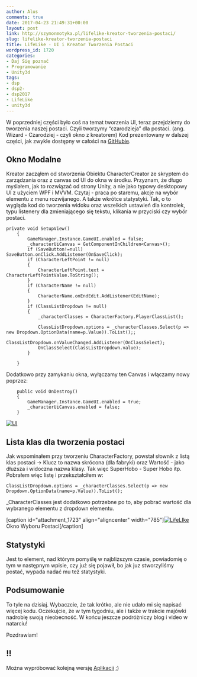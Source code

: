 ```yaml
---
author: Alus
comments: true
date: 2017-04-23 21:49:31+00:00
layout: post
link: http://szymonmotyka.pl/lifelike-kreator-tworzenia-postaci/
slug: lifelike-kreator-tworzenia-postaci
title: LifeLike - UI i Kreator Tworzenia Postaci
wordpress_id: 1720
categories:
- Daj Się poznać
- Programowanie
- Unity3d
tags:
- dsp
- dsp2-
- dsp2017
- LifeLike
- unity3d
---
```


W poprzedniej części było coś na temat tworzenia UI, teraz przejdziemy do tworzenia naszej postaci. Czyli tworzymy “czarodzieja” dla postaci. (ang. Wizard - Czarodziej - czyli okno z kreatorem)
Kod prezentowany w dalszej części, jak zwykle dostępny w całości na [GitHubie](https://github.com/aluspl/RogueLikeDSP).

<!-- more -->


## Okno Modalne


Kreator zacząłem od stworzenia Obiektu CharacterCreator ze skryptem do zarządzania oraz z canvas od UI do okna w środku. Przyznam, że długo myślałem, jak to rozwiązać od strony Unity, a nie jako typowy desktopowy UI z użyciem WPF i MVVM. Czytaj - praca po staremu, akcje na wybór elementu z menu rozwijanego. A także wkrótce statystyki.
Tak, o to wygląda kod do tworzenia widoku oraz wszelkich ustawień dla kontrolek, typu listenery dla zmieniającego się tekstu, klikania w przyciski czy wybór postaci.

```
private void SetupView()
    {
        GameManager.Instance.GameUI.enabled = false;
        _characterUiCanvas = GetComponentInChildren<Canvas>();
        if (SaveButton!=null) SaveButton.onClick.AddListener(OnSaveClick);
        if (CharacterLeftPoint != null)
        {
            CharacterLeftPoint.text = CharacterLeftPointValue.ToString();
        }
        if (CharacterName != null)
        {
            CharacterName.onEndEdit.AddListener(EditName);
        }
        if (ClassListDropdown != null)
        {
            _characterClasses = CharacterFactory.PlayerClassList();

            ClassListDropdown.options = _characterClasses.Select(p => new Dropdown.OptionData(name=p.Value)).ToList();;
            ClassListDropdown.onValueChanged.AddListener(OnClassSelect);
            OnClassSelect(ClassListDropdown.value);
        }

    }
```

Dodatkowo przy zamykaniu okna, wyłączamy ten Canvas i włączamy nowy poprzez:

```
    public void OnDestroy()
    {
        GameManager.Instance.GameUI.enabled = true;
        _characterUiCanvas.enabled = false;
    }
```

[![UI](http://szymonmotyka.pl/wp-content/uploads/2017/04/Screenshot-2017-04-23-23.28.52-785x402.png)](http://szymonmotyka.pl/wp-content/uploads/2017/04/Screenshot-2017-04-23-23.28.52.png)


## Lista klas dla tworzenia postaci


Jak wspominałem przy tworzeniu CharacterFactory, powstał słownik z listą klas postaci -> Klucz to nazwa skrócona (dla fabryki) oraz Wartość - jako dłuższa i widoczna nazwa klasy. Tak więc SuperHobo - Super Hobo itp. Pobrałem więc listę i przekształciłem w:

```
ClassListDropdown.options = _characterClasses.Select(p => new Dropdown.OptionData(name=p.Value)).ToList();
```

_CharacterClasses jest dodatkowo potrzebne po to, aby pobrać wartość dla wybranego elementu z dropdown elementu.

[caption id="attachment_1723" align="aligncenter" width="785"][![LifeLIke](http://szymonmotyka.pl/wp-content/uploads/2017/04/Screenshot-2017-04-23-23.29.06-785x394.png)](http://szymonmotyka.pl/wp-content/uploads/2017/04/Screenshot-2017-04-23-23.29.06.png) Okno Wyboru Postaci[/caption]


## Statystyki


Jest to element, nad którym pomyślę w najbliższym czasie, powiadomię o tym w następnym wpisie, czy już się pojawił, bo jak juz stworzyliśmy postać, wypada nadać mu też statystyki.


## Podsumowanie


To tyle na dzisiaj. Wybaczcie, że tak krótko, ale nie udało mi się napisać więcej kodu. Oczekujcie, że w tym tygodniu, ale i także w trakcie majówki nadrobię swoją nieobecność. W końcu jeszcze podróżniczy blog i video w natarciu!

Pozdrawiam!


## !!


Można wypróbować kolejną wersję [Aplikacji](http://aluspl.github.io/RogueLikeDSP/Versions/GUIAndCharacterCreator/) ;)
